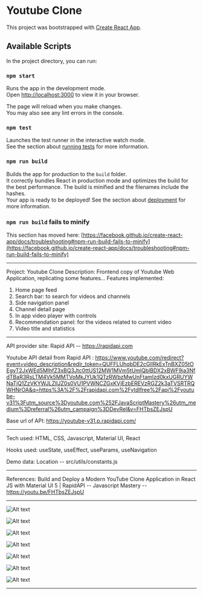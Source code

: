 # Youtube Clone
This project was bootstrapped with [Create React App](https://github.com/facebook/create-react-app).

## Available Scripts
In the project directory, you can run:
### `npm start`
Runs the app in the development mode.\
Open [http://localhost:3000](http://localhost:3000) to view it in your browser.

The page will reload when you make changes.\
You may also see any lint errors in the console.

### `npm test`
Launches the test runner in the interactive watch mode.\
See the section about [running tests](https://facebook.github.io/create-react-app/docs/running-tests) for more information.

### `npm run build`
Builds the app for production to the `build` folder.\
It correctly bundles React in production mode and optimizes the build for the best performance.
The build is minified and the filenames include the hashes.\
Your app is ready to be deployed!
See the section about [deployment](https://facebook.github.io/create-react-app/docs/deployment) for more information.

### `npm run build` fails to minify
This section has moved here: [https://facebook.github.io/create-react-app/docs/troubleshooting#npm-run-build-fails-to-minify](https://facebook.github.io/create-react-app/docs/troubleshooting#npm-run-build-fails-to-minify)

*********************************************************************
Project: Youtube Clone
Description: Frontend copy of Youtube Web Application, replicating some features...
Features implemented: 
  1. Home page feed
  2. Search bar: to search for videos and channels
  3. Side navigation panel
  4. Channel detail page
  5. In app video player with controls
  6. Recommendation panel: for the videos related to current video
  7. Video title and statistics
**************************************
API provider site: Rapid API -- https://rapidapi.com

Youtube API detail from Rapid API :
 https://www.youtube.com/redirect?event=video_description&redir_token=QUFFLUhqbDE2cGlIRkExTnBXZ05tOEgyT2JxWEd5MlhfZ3xBQ3Jtc0ttUS12MW1MVm5tUmlQblBDX2xBWF9ia3NfdTBaR3RsLTM4Vk5MMTVoMkJYUk1QTzRWbzMwUnFtamIzd0kxUGRUYWNaTjQ1ZzVKYWJLZllJZ0s0VU1PVWNCZGxKVjEzbEREVzRGZ2k3aTVSRTRQWHNrOA&q=https%3A%2F%2Frapidapi.com%2Fytdlfree%2Fapi%2Fyoutube-v31%3Futm_source%3Dyoutube.com%252FJavaScriptMastery%26utm_medium%3Dreferral%26utm_campaign%3DDevRel&v=FHTbsZEJspU

Base url of API: https://youtube-v31.p.rapidapi.com/

**************************************************
Tech used: HTML, CSS, Javascript, Material UI, React

Hooks used: useState, useEffect, useParams, useNavigation

Demo data: Location -- src/utils/constants.js 
***************************************************
References: 
  Build and Deploy a Modern YouTube Clone Application in React JS with Material UI 5 | RapidAPI
  -- Javascript Mastery --
  https://youtu.be/FHTbsZEJspU

****************************************************


           
![Alt text](https://file%2B.vscode-resource.vscode-cdn.net/c%3A/Users/Lenovo/Pictures/Screenshots/Youtube%20Clone1.png?version%3D1677529271894)



                     
![Alt text](../../../../../../../Pictures/Screenshots/Youtube%20Clone2.png)




![Alt text](../../../../../../../Pictures/Screenshots/Youtube%20Clone3.png)



![Alt text](../../../../../../../Pictures/Screenshots/Youtube%20Clone4.png)




![Alt text](../../../../../../../Pictures/Screenshots/Youtube%20Clone5.png)




![Alt text](../../../../../../../Pictures/Screenshots/Youtube%20Clone6.png)




![Alt text](../../../../../../../Pictures/Screenshots/Youtube%20Clone7.png)


**********************************************************
